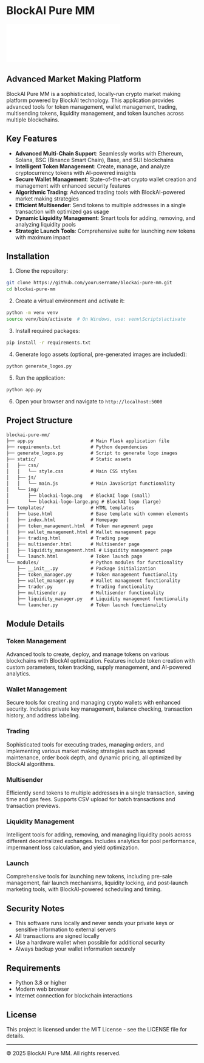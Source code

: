 # BlockAI Pure MM

![BlockAI Logo](static/img/blockai-logo-large.png)

## Advanced Market Making Platform

BlockAI Pure MM is a sophisticated, locally-run crypto market making platform powered by BlockAI technology. This application provides advanced tools for token management, wallet management, trading, multisending tokens, liquidity management, and token launches across multiple blockchains.

## Key Features

- **Advanced Multi-Chain Support**: Seamlessly works with Ethereum, Solana, BSC (Binance Smart Chain), Base, and SUI blockchains
- **Intelligent Token Management**: Create, manage, and analyze cryptocurrency tokens with AI-powered insights
- **Secure Wallet Management**: State-of-the-art crypto wallet creation and management with enhanced security features
- **Algorithmic Trading**: Advanced trading tools with BlockAI-powered market making strategies
- **Efficient Multisender**: Send tokens to multiple addresses in a single transaction with optimized gas usage
- **Dynamic Liquidity Management**: Smart tools for adding, removing, and analyzing liquidity pools
- **Strategic Launch Tools**: Comprehensive suite for launching new tokens with maximum impact

## Installation

1. Clone the repository:
```bash
git clone https://github.com/yourusername/blockai-pure-mm.git
cd blockai-pure-mm
```

2. Create a virtual environment and activate it:
```bash
python -m venv venv
source venv/bin/activate  # On Windows, use: venv\Scripts\activate
```

3. Install required packages:
```bash
pip install -r requirements.txt
```

4. Generate logo assets (optional, pre-generated images are included):
```bash
python generate_logos.py
```

5. Run the application:
```bash
python app.py
```

6. Open your browser and navigate to `http://localhost:5000`

## Project Structure

```
blockai-pure-mm/
├── app.py                     # Main Flask application file
├── requirements.txt           # Python dependencies
├── generate_logos.py          # Script to generate logo images
├── static/                    # Static assets
│   ├── css/
│   │   └── style.css          # Main CSS styles
│   ├── js/
│   │   └── main.js            # Main JavaScript functionality
│   └── img/
│       ├── blockai-logo.png   # BlockAI logo (small)
│       └── blockai-logo-large.png # BlockAI logo (large)
├── templates/                 # HTML templates
│   ├── base.html              # Base template with common elements
│   ├── index.html             # Homepage
│   ├── token_management.html  # Token management page
│   ├── wallet_management.html # Wallet management page
│   ├── trading.html           # Trading page
│   ├── multisender.html       # Multisender page
│   ├── liquidity_management.html # Liquidity management page
│   └── launch.html            # Token launch page
└── modules/                   # Python modules for functionality
    ├── __init__.py            # Package initialization
    ├── token_manager.py       # Token management functionality
    ├── wallet_manager.py      # Wallet management functionality
    ├── trader.py              # Trading functionality
    ├── multisender.py         # Multisender functionality
    ├── liquidity_manager.py   # Liquidity management functionality
    └── launcher.py            # Token launch functionality
```

## Module Details

### Token Management
Advanced tools to create, deploy, and manage tokens on various blockchains with BlockAI optimization. Features include token creation with custom parameters, token tracking, supply management, and AI-powered analytics.

### Wallet Management
Secure tools for creating and managing crypto wallets with enhanced security. Includes private key management, balance checking, transaction history, and address labeling.

### Trading
Sophisticated tools for executing trades, managing orders, and implementing various market making strategies such as spread maintenance, order book depth, and dynamic pricing, all optimized by BlockAI algorithms.

### Multisender
Efficiently send tokens to multiple addresses in a single transaction, saving time and gas fees. Supports CSV upload for batch transactions and transaction previews.

### Liquidity Management
Intelligent tools for adding, removing, and managing liquidity pools across different decentralized exchanges. Includes analytics for pool performance, impermanent loss calculation, and yield optimization.

### Launch
Comprehensive tools for launching new tokens, including pre-sale management, fair launch mechanisms, liquidity locking, and post-launch marketing tools, with BlockAI-powered scheduling and timing.

## Security Notes

- This software runs locally and never sends your private keys or sensitive information to external servers
- All transactions are signed locally
- Use a hardware wallet when possible for additional security
- Always backup your wallet information securely

## Requirements

- Python 3.8 or higher
- Modern web browser
- Internet connection for blockchain interactions

## License

This project is licensed under the MIT License - see the LICENSE file for details.

---

© 2025 BlockAI Pure MM. All rights reserved.